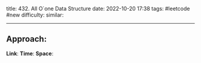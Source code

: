 title: 432. All O`one Data Structure
date: 2022-10-20 17:38
tags: #leetcode #new
difficulty:
similar: 

---
## Approach:


**Link**: 
**Time**:
**Space**:
